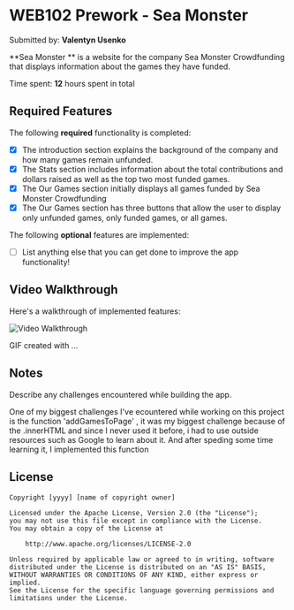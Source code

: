 # WEB102 Prework - Sea Monster 

Submitted by: **Valentyn Usenko**

**Sea Monster ** is a website for the company Sea Monster Crowdfunding that displays information about the games they have funded.

Time spent: **12** hours spent in total

## Required Features

The following **required** functionality is completed:

* [x] The introduction section explains the background of the company and how many games remain unfunded.
* [x] The Stats section includes information about the total contributions and dollars raised as well as the top two most funded games.
* [x] The Our Games section initially displays all games funded by Sea Monster Crowdfunding
* [x] The Our Games section has three buttons that allow the user to display only unfunded games, only funded games, or all games.

The following **optional** features are implemented:

* [ ] List anything else that you can get done to improve the app functionality!

## Video Walkthrough

Here's a walkthrough of implemented features:

<img src='./demo_video/demo.gif' title='Video Walkthrough' width='' alt='Video Walkthrough' />

<!-- Replace this with whatever GIF tool you used! -->
GIF created with ...  
<!-- Recommended tools: [ScreenToGif](https://www.screentogif.com/) for Windows -->

## Notes

Describe any challenges encountered while building the app.

One of my biggest challenges I've ecountered while working on this project is the function 'addGamesToPage' , it was my biggest challenge 
because  of the .innerHTML and since I never used it before, i had to use outside resources such as Google to learn about it. 
And after speding some time learning it, I implemented this function

## License

    Copyright [yyyy] [name of copyright owner]

    Licensed under the Apache License, Version 2.0 (the "License");
    you may not use this file except in compliance with the License.
    You may obtain a copy of the License at

        http://www.apache.org/licenses/LICENSE-2.0

    Unless required by applicable law or agreed to in writing, software
    distributed under the License is distributed on an "AS IS" BASIS,
    WITHOUT WARRANTIES OR CONDITIONS OF ANY KIND, either express or implied.
    See the License for the specific language governing permissions and
    limitations under the License.
